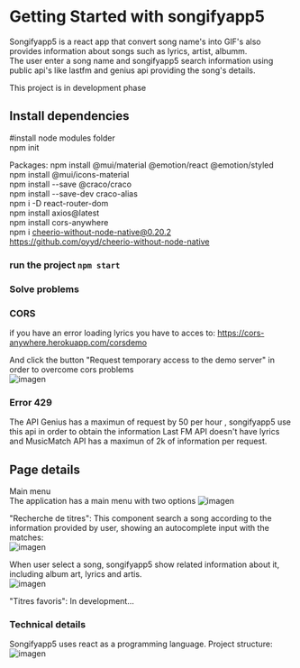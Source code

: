 # Getting Started with songifyapp5 

Songifyapp5 is a react app that convert song name's into GIF's also provides information about songs such as lyrics, artist, albumm.   
The user enter a song name and songifyapp5 search information using public api's like lastfm and genius api providing the song's details.  

This project is in development phase 

## Install dependencies 
#install node modules folder    
npm init 

Packages: 
npm install @mui/material @emotion/react @emotion/styled  
npm install @mui/icons-material  
npm install --save @craco/craco  
npm install --save-dev craco-alias  
npm i -D react-router-dom   
npm install axios@latest  
npm install cors-anywhere  
npm i cheerio-without-node-native@0.20.2  
 https://github.com/oyyd/cheerio-without-node-native  

### run the project `npm start`

### Solve problems

### CORS
if you have an error loading lyrics
you have to acces to:
https://cors-anywhere.herokuapp.com/corsdemo

And click the button "Request temporary access to the demo server" in order to overcome cors problems  
![imagen](https://user-images.githubusercontent.com/20178297/231666417-4a5e8d44-16d3-46f3-b531-957deca87dc7.png)


### Error 429
The API Genius has a maximun of request by 50 per hour , songifyapp5 use this api in order to obtain the information
Last FM API doesn't have lyrics and MusicMatch API has a maximun of 2k of information per request.

## Page details   
Main menu   
The application has a main menu with two options
![imagen](https://user-images.githubusercontent.com/20178297/231776745-ffb65612-ce51-46ce-9678-150dcb548070.png)

"Recherche de titres": This component search a song according to the information provided by user, showing an autocomplete input with the matches:  
![imagen](https://user-images.githubusercontent.com/20178297/231777286-d581bae4-fdd9-4636-a390-39f106791631.png)  

When user select a song, songifyapp5 show related information about it, including album art, lyrics and artis.     
![imagen](https://user-images.githubusercontent.com/20178297/231778022-796b07e6-411f-4961-ba5e-59cd64631aa8.png)

"Titres favoris": In development...

### Technical details  
Songifyapp5 uses react as a programming language.
Project structure:  
![imagen](https://user-images.githubusercontent.com/20178297/231787946-4ae881d1-4ee0-488c-b9f9-a7b67d070b2f.png)


